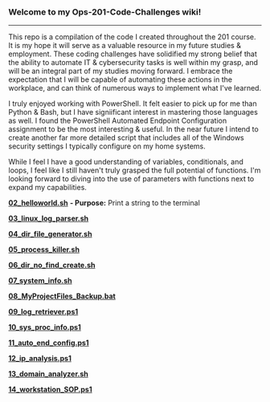 ### **Welcome to my Ops-201-Code-Challenges wiki!**
---------------------------------------------------

This repo is a compilation of the code I created throughout the 201 course. It is my hope it will serve as a valuable resource in my future studies & employment. These coding challenges have solidified my strong belief that the ability to automate IT & cybersecurity tasks is well within my grasp, and will be an integral part of my studies moving forward. I embrace the expectation that I will be capable of automating these actions in the workplace, and can think of numerous ways to implement what I've learned.

I truly enjoyed working with PowerShell. It felt easier to pick up for me than Python & Bash, but I have signiificant interest in mastering those languages as well. I found the PowerShell Automated Endpoint Configuration assignment to be the most interesting & useful. In the near future I intend to create another far more detailed script that includes all of the Windows security settings I typically configure on my home systems.

While I feel I have a good understanding of variables, conditionals, and loops, I feel like I still haven't truly grasped the full potential of functions. I'm looking forward to diving into the use of parameters with functions next to expand my capabilities.

**[02_helloworld.sh](https://github.com/RobG-11/Ops201-Code-Challenges/blob/main/02_helloworld.sh)**
**- Purpose:** Print a string to the terminal

**[03_linux_log_parser.sh](https://github.com/RobG-11/Ops201-Code-Challenges/blob/main/03_linux_log_parser.sh)**

**[04_dir_file_generator.sh](https://github.com/RobG-11/Ops201-Code-Challenges/blob/main/04_dir_file_generator.sh)**

**[05_process_killer.sh](https://github.com/RobG-11/Ops201-Code-Challenges/blob/main/05_process_killer.sh)**

**[06_dir_no_find_create.sh](https://github.com/RobG-11/Ops201-Code-Challenges/blob/main/06_dir_no_find_create.sh)**

**[07_system_info.sh](https://github.com/RobG-11/Ops201-Code-Challenges/blob/main/07_system_info.sh)**

**[08_MyProjectFiles_Backup.bat](https://github.com/RobG-11/Ops201-Code-Challenges/blob/main/08_MyProjectFiles_Backup.bat)**

**[09_log_retriever.ps1](https://github.com/RobG-11/Ops201-Code-Challenges/blob/main/09_log_retriever.ps1)**

**[10_sys_proc_info.ps1](https://github.com/RobG-11/Ops201-Code-Challenges/blob/main/10_sys_proc_info.ps1)**

**[11_auto_end_config.ps1](https://github.com/RobG-11/Ops201-Code-Challenges/blob/main/11_auto_end_config.ps1)**

**[12_ip_analysis.ps1](https://github.com/RobG-11/Ops201-Code-Challenges/blob/main/12_ip_analysis.ps1)**

**[13_domain_analyzer.sh](https://github.com/RobG-11/Ops201-Code-Challenges/blob/main/13_domain_analyzer.sh)**

**[14_workstation_SOP.ps1](https://github.com/RobG-11/Ops201-Code-Challenges/blob/main/14_workstation_SOP.ps1)**



